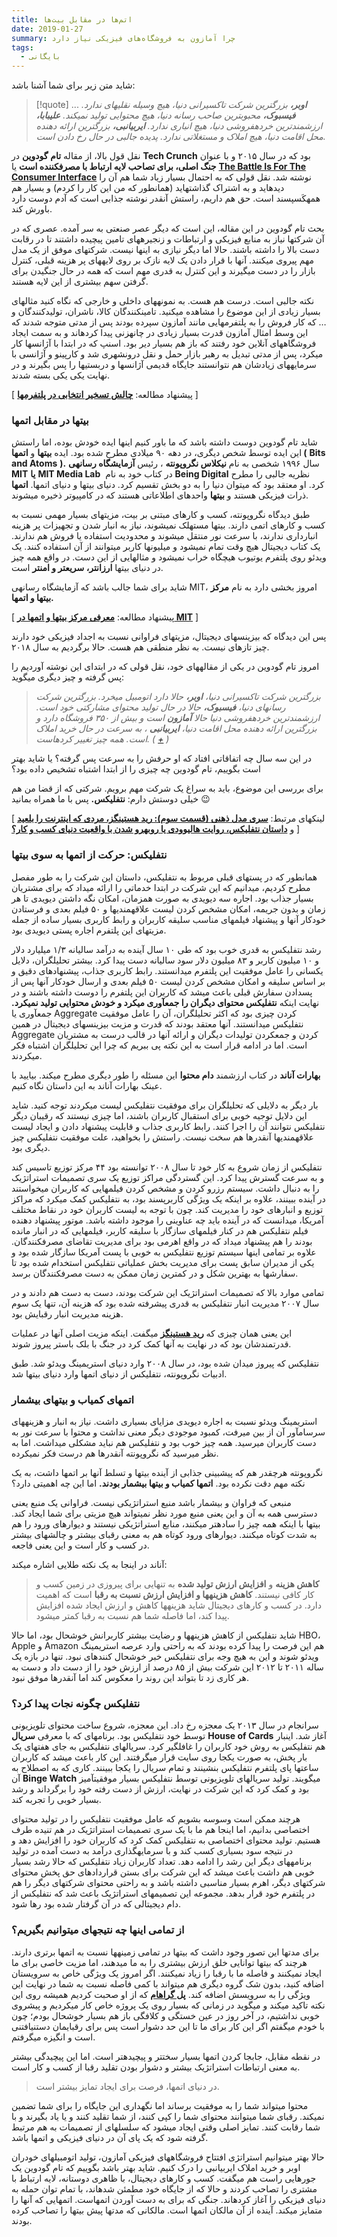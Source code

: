```yaml
---
title: اتم‌ها در مقابل بیت‌ها
date: 2019-01-27
summary: چرا آمازون به فروشگاه‌های فیزیکی نیاز دارد
tags:
  - بایگانی
---
```

شاید متن زیر برای شما آشنا باشد:

> [!quote] ...
***اوبر،*** *بزرگترین شرکت تاکسیرانی دنیا، هیچ وسیله نقلیهای ندارد. **فیسبوک،** محبوبترین صاحب رسانه دنیا، هیچ محتوایی تولید نمیکند. **علیبابا،** ارزشمندترین خردهفروشی دنیا، هیچ انباری ندارد. **ایربیانبی،** بزرگترین ارائه دهنده محل اقامت دنیا، هیچ املاک و مستغلاتی ندارد. پدیده جالبی در حال رخ دادن است.*

نقل قول بالا، از مقاله **تام** **گودوین** در **Tech Crunch** بود که در سال ۲۰۱۵ و با عنوان **جنگ اصلی، برای تصاحب لایه ارتباط با مصرفکننده است** یا [**The Battle Is For The Consumer Interface**](https://techcrunch.com/2015/03/03/in-the-age-of-disintermediation-the-battle-is-all-for-the-customer-interface/) نوشته شد. نقل قولی که به احتمال بسیار زیاد شما هم آن را دیدهاید و به اشتراک گذاشتهاید (همانطور که من این کار را کردم) و بسیار هم همهکَسپسند است. حق هم داریم، راستش آنقدر نوشته جذابی است که آدم دوست دارد باورش کند.

بحث تام گودوین در این مقاله، این است که دیگر عصر صنعتی به سر آمده. عصری که در آن شرکتها نیاز به منابع فیزیکی و ارتباطات و زنجیرههای تامین پیچیده داشتند تا در رقابت دست بالا را داشته باشند. حالا اما دیگر نیازی به اینها نیست. شرکتهای موفق از یک مدل مهم پیروی میکنند. آنها با قرار دادن یک لایه نازک بر روی لایههای پر هزینه قبلی، کنترل بازار را در دست میگیرند و این کنترل به قدری مهم است که همه در حال جنگیدن برای گرفتن سهم بیشتری از این لایه هستند.

نکته جالبی است. درست هم هست. به نمونههای داخلی و خارجی که نگاه کنید مثالهای بسیار زیادی از این موضوع را مشاهده میکنید. تامینکنندگان کالا، ناشران، تولیدکنندگان و … که کار فروش را به پلتفرمهایی مانند آمازون سپرده بودند پس از مدتی متوجه شدند که این وسط امثال آمازون قدرت بسیار زیادی در چانهزنی پیدا کردهاند و به سمت ایجاد فروشگاههای آنلاین خود رفتند که باز هم بسیار دیر بود. اسنپ که در ابتدا با آژانسها کار میکرد، پس از مدتی تبدیل به رهبر بازار حمل و نقل درونشهری شد و کارپینو و آژانسی با سرمایههای زیادشان هم نتوانستند جایگاه قدیمی آژانسها و دربستیها را پس بگیرند و در نهایت یکی یکی بسته شدند.

\[ پیشنهاد مطالعه: **[چالش تسخیر انتخابی در پلتفرمها](http://mrshabanali.com/%D8%AA%D8%B3%D8%AE%DB%8C%D8%B1-%D8%A7%D9%86%D8%AA%D8%AE%D8%A7%D8%A8%DB%8C-%D9%BE%D8%AA%D9%84%D9%81%D8%B1%D9%85/)** \]

### بیتها در مقابل اتمها

شاید تام گودوین دوست داشته باشد که ما باور کنیم اینها ایده خودش بوده، اما راستش این ایده توسط شخص دیگری، در دهه ۹۰ میلادی مطرح شده بود. ایده **بیتها** و **اتمها (** **Bits and Atoms** **).** سال ۱۹۹۶ شخصی به نام **نیکلاس نگروپونته** ، رئیس **آزمایشگاه رسانهی** **MIT** **یا** **MIT Media Lab**  در کتاب خود به نام **Being Digital** نظریه جالبی را مطرح کرد. او معتقد بود که میتوان دنیا را به دو بخش تقسیم کرد. دنیای بیتها و دنیای اتمها. **اتمها** ذرات فیزیکی هستند و **بیتها** واحدهای اطلاعاتی هستند که در کامپیوتر ذخیره میشوند.

طبق دیدگاه نگروپونته، کسب و کارهای مبتنی بر بیت، مزیتهای بسیار مهمی نسبت به کسب و کارهای اتمی دارند. بیتها مستهلک نمیشوند، نیاز به انبار شدن و تجهیزات پر هزینه انبارداری ندارند، با سرعت نور منتقل میشوند و محدودیت استفاده یا فروش هم ندارند. یک کتاب دیجیتال هیچ وقت تمام نمیشود و میلیونها کاربر میتوانند از آن استفاده کنند. یک ویدئو روی پلتفرم یوتیوب هیچگاه خراب نمیشود و مثالهایی از این دست. در واقع همه چیز در دنیای بیتها **ارزانتر، سریعتر و امنتر** است.

شاید برای شما جالب باشد که آزمایشگاه رسانهی MIT، امروز بخشی دارد به نام **مرکز بیتها و اتمها.**

\[ پیشنهاد مطالعه: **[معرفی مرکز بیتها و اتمها در MIT](http://dimanseh.com/%D9%85%D8%B1%DA%A9%D8%B2-%D8%AA%D8%AD%D9%82%DB%8C%D9%82%D8%A7%D8%AA%DB%8C-%D8%A8%DB%8C%D8%AA%E2%80%8C%D9%87%D8%A7-%D9%88-%D8%A7%D8%AA%D9%85%E2%80%8C%D9%87%D8%A7-%D8%AF%D8%B1-mit-%D9%85%D8%B1%D8%B2/)** \]

پس این دیدگاه که بیزینسهای دیجیتال، مزیتهای فراوانی نسبت به اجداد فیزیکی خود دارند چیز تازهای نیست. به نظر منطقی هم هست. حالا برگردیم به سال ۲۰۱۸.

امروز تام گودوین در یکی از مقالههای خود، نقل قولی که در ابتدای این نوشته آوردیم را پس گرفته و چیز دیگری میگوید:

> *بزرگترین شرکت تاکسیرانی دنیا، **اوبر،** حالا دارد اتومبیل میخرد. بزرگترین شرکت رسانهای دنیا، **فیسبوک،** حالا در حال تولید محتوای مشارکتی خود است. ارزشمندترین خردهفروشی دنیا حالا **آمازون** است و بیش از ۳۵۰ فروشگاه دارد و بزرگترین ارائه دهنده محل اقامت دنیا، **ایربیانبی** ، به سرعت در حال خرید املاک است. همه چیز تغییر کردهاست. ( [+](https://techcrunch.com/2018/01/25/the-battle-for-consumers-gets-physical-instead-of-virtual/) )*

در این سه سال چه اتفاقاتی افتاد که او حرفش را به سرعت پس گرفته؟ یا شاید بهتر است بگوییم، تام گودوین چه چیزی را از ابتدا اشتباه تشخیص داده بود؟

برای بررسی این موضوع، باید به سراغ یک شرکت مهم برویم. شرکتی که از قضا من هم خیلی دوستش دارم: **نتفلیکس.** پس با ما همراه بمانید 😉

\[ لینکهای مرتبط: **[سری مدل ذهنی (قسمت سوم): رید هستینگز، مردی که اینترنت را بلعید](https://kakavand.me/reed-hastings/)** و **[داستان نتفلیکس، روایت هالیوودی یا روبهرو شدن با واقعیت دنیای کسب و کار؟](https://kakavand.me/%D8%AF%D8%A7%D8%B3%D8%AA%D8%A7%D9%86-%D9%86%D8%AA%D9%81%D9%84%DB%8C%DA%A9%D8%B3-%D8%B1%D9%88%D8%A7%DB%8C%D8%AA-%D9%87%D8%A7%D9%84%DB%8C%D9%88%D9%88%D8%AF%DB%8C-%DB%8C%D8%A7-%D8%B1%D9%88%D8%A8%D9%87/)** \]

### نتفلیکس: حرکت از اتمها به سوی بیتها

همانطور که در پستهای قبلی مربوط به نتفلیکس، داستان این شرکت را به طور مفصل مطرح کردیم، میدانیم که این شرکت در ابتدا خدماتی را ارائه میداد که برای مشتریان بسیار جذاب بود. اجاره سه دیویدی به صورت همزمان، امکان نگه داشتن دیویدی تا هر زمان و بدون جریمه، امکان مشخص کردن لیست علاقهمندیها و ۵۰ فیلم بعدی و فرستادن خودکار آنها و پیشنهاد فیلمهای مناسب سلیقه کاربران و رابط کاربری بسیار ساده از جمله مزیتهای این پلتفرم اجاره پستی دیویدی بود.

رشد نتفلیکس به قدری خوب بود که طی ۱۰ سال آینده به درآمد سالیانه ۱/۳ میلیارد دلار و ۱۰ میلیون کاربر و ۸۳ میلیون دلار سود سالیانه دست پیدا کرد. بیشتر تحلیلگران، دلایل یکسانی را عامل موفقیت این پلتفرم میدانستند. رابط کاربری جذاب، پیشنهادهای دقیق و بر اساس سلیقه و امکان مشخص کردن لیست ۵۰ فیلم بعدی و ارسال خودکار آنها پس از پسدادن سفارش قبلی باعث میشد که کاربران این پلتفرم را دوست داشته باشند و در نهایت اینکه **نتفلیکس محتوای دیگران را جمعآوری میکرد و خودش محتوایی تولید نمیکرد.** جمعآوری یا Aggregate کردن چیزی بود که اکثر تحلیلگران، آن را عامل موفقیت نتفلیکس میدانستند. آنها معتقد بودند که قدرت و مزیت بیزینسهای دیجیتال در همین Aggregate کردن و جمعکردن تولیدات دیگران و ارائه آنها در قالب درست به مشتریان است. اما در ادامه قرار است به این نکته پی ببریم که چرا این تحلیلگران اشتباه فکر میکردند.

**بهارات آناند** در کتاب ارزشمند **دام محتوا** این مسئله را طور دیگری مطرح میکند. بیایید با عینک بهارات آناند به این داستان نگاه کنیم.

بار دیگر به دلایلی که تحلیلگران برای موفقیت نتفلیکس لیست میکردند توجه کنید. شاید این دلایل توجیه خوبی برای استقبال کاربران باشند، اما چیزی نیستند که رقیبان دیگر نتفلیکس نتوانند آن را اجرا کنند. رابط کاربری جذاب و قابلیت پیشنهاد دادن و ایجاد لیست علاقهمندیها آنقدرها هم سخت نیست. راستش را بخواهید، علت موفقیت نتفلیکس چیز دیگری بود.

نتفلیکس از زمان شروع به کار خود تا سال ۲۰۰۸ توانسته بود ۴۴ مرکز توزیع تاسیس کند و به سرعت گسترش پیدا کرد. این گستردگی مراکز توزیع یک سری تصمیمات استراتژیک را به دنبال داشت. سیستم رزرو کردن و مشخص کردن فیلمهایی که کاربران میخواستند در آینده ببینند، علاوه بر اینکه یک ویژگی کاربرپسند بود، به نتفلیکس کمک میکرد که مراکز توزیع و انبارهای خود را مدیریت کند. چون با توجه به لیست کاربران خود در نقاط مختلف آمریکا، میدانست که در آینده باید چه عناوینی را موجود داشته باشد. موتور پیشنهاد دهنده فیلم نتفلیکس هم در کنار فیلمهای سازگار با سلیقه کاربر، فیلمهایی که در انبار مانده بودند را هم پیشنهاد میداد که در واقع اهرمی بود برای مدیریت تقاضای مصرفکنندگان. علاوه بر تمامی اینها سیستم توزیع نتفلیکس به خوبی با پست آمریکا سازگار شده بود و یکی از مدیران سابق پست برای مدیریت بخش عملیاتی نتفلیکس استخدام شده بود تا سفارشها به بهترین شکل و در کمترین زمان ممکن به دست مصرفکنندگان برسد.

تمامی موارد بالا که تصمیمات استراتژیک این شرکت بودند، دست به دست هم دادند و در سال ۲۰۰۷ مدیریت انبار نتفلیکس به قدری پیشرفته شده بود که هزینه آن، تنها یک سوم هزینه مدیریت انبار رقبایش بود.

این یعنی همان چیزی که **[رید هستینگز](https://kakavand.me/reed-hastings/)** میگفت. اینکه مزیت اصلی آنها در عملیات قدرتمندشان بود که در نهایت به آنها کمک کرد در جنگ با بلک باستر پیروز شوند.

نتفلیکس که پیروز میدان شده بود، در سال ۲۰۰۸ وارد دنیای استریمینگ ویدئو شد. طبق ادبیات نگروپونته، نتفلیکس از دنیای اتمها وارد دنیای بیتها شد.

### اتمهای کمیاب و بیتهای بیشمار

استریمینگ ویدئو نسبت به اجاره دیویدی مزایای بسیاری داشت. نیاز به انبار و هزینههای سرسامآور آن از بین میرفت، کمبود موجودی دیگر معنی نداشت و محتوا با سرعت نور به دست کاربران میرسید. همه چیز خوب بود و نتفلیکس هم نباید مشکلی میداشت. اما به نظر میرسید که نگروپونته آنقدرها هم درست فکر نمیکرده.

نگروپونته هرچقدر هم که پیشبینی جذابی از آینده بیتها و تسلط آنها بر اتمها داشت، به یک نکته مهم دقت نکرده بود. **اتمها کمیاب و بیتها بیشمار بودند.** اما این چه اهمیتی دارد؟

منبعی که فراوان و بیشمار باشد منبع استراتژیکی نیست. فراوانی یک منبع یعنی دسترسی همه به آن و این یعنی منبع مورد نظر نمیتواند هیچ مزیتی برای شما ایجاد کند. بیتها با اینکه همه چیز را سادهتر میکنند، منابع استراتژیکی نیستند و دیوارهای ورود را هم به شدت کوتاه میکنند. دیوارهای ورود کوتاه هم به معنی رقبای بیشتر و چالشهای بیشتر در کسب و کار است و این یعنی فاجعه.

آناند در اینجا به یک نکته طلایی اشاره میکند:

> **کاهش هزینه** و **افزایش ارزش تولید شده** به تنهایی برای پیروزی در زمین کسب و کار کافی نیستند. **کاهش هزینهها و افزایش ارزش نسبت به رقبا** است که اهمیت دارد. در کسب و کارهای دیجیتال شاید هزینهها کاهش و ارزش ایجاد شده افزایش پیدا کند، اما فاصله شما هم نسبت به رقبا کمتر میشود.

شاید نتفلیکس از کاهش هزینهها و رضایت بیشتر کاربرانش خوشحال بود، اما حالا HBO، Apple و Amazon هم این فرصت را پیدا کرده بودند که به راحتی وارد عرصه استریمینگ ویدئو شوند و این به هیچ وجه برای نتفلیکس خبر خوشحال کنندهای نبود. تنها در بازه یک ساله ۲۰۱۱ تا ۲۰۱۲ این شرکت بیش از ۸۵ درصد از ارزش خود را از دست داد و دست به هر کاری زد تا بتواند این روند را معکوس کند اما آنقدرها موفق نبود.

### نتفلیکس چگونه نجات پیدا کرد؟

سرانجام در سال ۲۰۱۳ یک معجزه رخ داد. این معجزه، شروع ساخت محتوای تلویزیونی توسط خود نتفلیکس بود. برنامهای که با معرفی **سریال** **House of Cards** آغاز شد. اینبار هم نتفلیکس به روش خود کاربران را غافلگیر کرد. سریالهای نتفلیکس به جای هفتهای یک بار پخش، به صورت یکجا روی سایت قرار میگرفتند. این کار باعث میشد که کاربران ساعتها پای پلتفرم نتفلیکس بنشینند و تمام سریال را یکجا ببینند. کاری که به اصطلاح به آن **Binge Watch** میگویند. تولید سریالهای تلویزیونی توسط نتفلیکس بسیار موفقیتآمیز بود و کمک کرد که این شرکت در نهایت، ارزش از دست رفته خود را برگرداند و رشد بسیار خوبی را تجربه کند.

هرچند ممکن است وسوسه بشویم که عامل موفقیت نتفلیکس را در تولید محتوای اختصاصی بدانیم، اما اینجا هم ما با یک سری تصمیمات استراتژیک در هم تنیده طرف هستیم. تولید محتوای اختصاصی به نتفلیکس کمک کرد که کاربران خود را افزایش دهد و در نتیجه سود بسیاری کسب کند و با سرمایهگذاری درآمد به دست آمده در تولید برنامههای دیگر این رشد را ادامه دهد. تعداد کاربران زیاد نتفلیکس که حالا رشد بسیار خوبی هم داشت باعث میشد که این شرکت برای بستن قراردادهای حق پخش محتوای شرکتهای دیگر، اهرم بسیار مناسبی داشته باشد و به راحتی محتوای شرکتهای دیگر را هم در پلتفرم خود قرار بدهد. مجموعه این تصمیمهای استراتژیک باعث شد که نتفلیکس از دام دیجیتالی که در آن گرفتار شده بود رها شود.

### از تمامی اینها چه نتیجهای میتوانیم بگیریم؟

برای مدتها این تصور وجود داشت که بیتها در تمامی زمینهها نسبت به اتمها برتری دارند. هرچند که بیتها توانایی خلق ارزش بیشتری را به ما میدهند، اما مزیت خاصی برای ما ایجاد نمیکنند و فاصله ما با رقبا را زیاد نمیکنند. اگر امروز یک ویژگی خاص به سرویستان اضافه کنید، بدون شک گروه دیگری هم میتواند با کمی فاصله نسبت به شما در نهایت این ویژگی را به سرویسش اضافه کند. [**پل گراهام**](https://kakavand.me/pg/) که از او صحبت کردیم همیشه روی این نکته تاکید میکند و میگوید در زمانی که بسیار روی یک پروژه خاص کار میکردیم و پیشروی خوبی نداشتیم، در آخر روز در عین خستگی و کلافگی باز هم بسیار خوشحال بودم؛ چون با خودم میگفتم اگر این کار برای ما تا این حد دشوار است پس برای رقبایمان دستنیافتنی است و انگیزه میگرفتم.

در نقطه مقابل، جابجا کردن اتمها بسیار سختتر و پیچیدهتر است. اما این پیچیدگی بیشتر به معنی ارتباطات استراتژیک بیشتر و دشوار بودن تقلید رقبا از کسب و کار است.

> در دنیای اتمها، فرصت برای ایجاد تمایز بیشتر است.

محتوا میتواند شما را به موفقیت برساند اما نگهداری این جایگاه را برای شما تضمین نمیکند. رقبای شما میتوانند محتوای شما را کپی کنند، از شما تقلید کنند و یا یاد بگیرند و با شما رقابت کنند. تمایز اصلی وقتی ایجاد میشود که سلسلهای از تصمیمات به هم مرتبط گرفته شود که یک پای آن در دنیای فیزیکی و اتمها باشد.

حالا بهتر میتوانیم استراتژی افتتاح فروشگاههای فیزیکی آمازون، تولید اتومبیلهای خودران اوبر و خرید املاک ایربیانبی را درک کنیم. شاید بهتر باشد بگوییم که تام گودوین یک جورهایی راست هم میگفت. کسب و کارهای دیجیتال، با ظاهری دوستانه، لایه ارتباط با مشتری را تصاحب کردند و حالا که از جایگاه خود مطمئن شدهاند، با تمام توان حمله به دنیای فیزیکی را آغاز کردهاند. جنگی که برای به دست آوردن اتمهاست. اتمهایی که آنها را متمایز میکند. آینده از آن مالکان اتمها است. مالکانی که مدتها پیش بیتها را تصاحب کرده بودند.